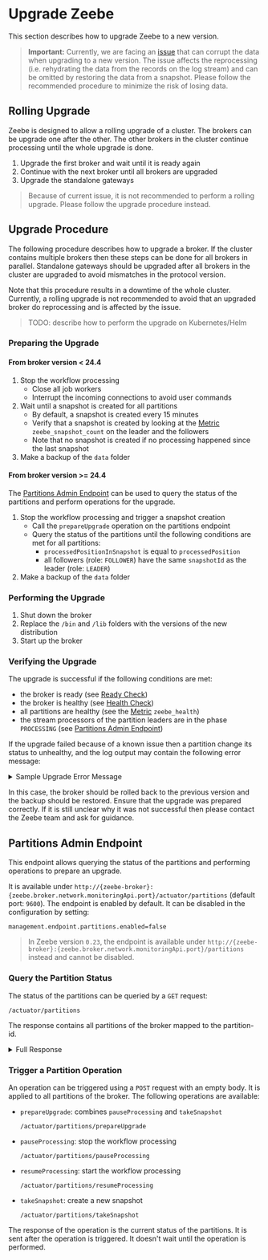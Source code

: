 # Upgrade Zeebe

This section describes how to upgrade Zeebe to a new version.

> **Important:** Currently, we are facing an [issue](https://github.com/zeebe-io/zeebe/issues/5581) that can corrupt the data when upgrading to a new version. The issue affects the reprocessing (i.e. rehydrating the data from the records on the log stream) and can be omitted by restoring the data from a snapshot. Please follow the recommended procedure to minimize the risk of losing data.

## Rolling Upgrade

Zeebe is designed to allow a rolling upgrade of a cluster. The brokers can be upgrade one after the other. The other brokers in the cluster continue processing until the whole upgrade is done.

1. Upgrade the first broker and wait until it is ready again
1. Continue with the next broker until all brokers are upgraded
1. Upgrade the standalone gateways

> Because of current issue, it is not recommended to perform a rolling upgrade. Please follow the upgrade procedure instead.

## Upgrade Procedure

The following procedure describes how to upgrade a broker. If the cluster contains multiple brokers then these steps can be done for all brokers in parallel. Standalone gateways should be upgraded after all brokers in the cluster are upgraded to avoid mismatches in the protocol version.

Note that this procedure results in a downtime of the whole cluster. Currently, a rolling upgrade is not recommended to avoid that an upgraded broker do reprocessing and is affected by the issue.

> TODO: describe how to perform the upgrade on Kubernetes/Helm

### Preparing the Upgrade

#### From broker version < 24.4

1. Stop the workflow processing
    * Close all job workers
    * Interrupt the incoming connections to avoid user commands
1. Wait until a snapshot is created for all partitions
    * By default, a snapshot is created every 15 minutes
    * Verify that a snapshot is created by looking at the [Metric](/operations/metrics.md) `zeebe_snapshot_count` on the leader and the followers
    * Note that no snapshot is created if no processing happened since the last snapshot
1. Make a backup of the `data` folder

#### From broker version >= 24.4

The [Partitions Admin Endpoint](#partitions-admin-endpoint) can be used to query the status of the partitions and perform operations for the upgrade.

1. Stop the workflow processing and trigger a snapshot creation
    * Call the `prepareUpgrade` operation on the partitions endpoint
    * Query the status of the partitions until the following conditions are met for all partitions:
        * `processedPositionInSnapshot` is equal to `processedPosition`
        * all followers (role: `FOLLOWER`) have the same `snapshotId` as the leader (role: `LEADER`)
1. Make a backup of the `data` folder

### Performing the Upgrade

1. Shut down the broker
1. Replace the `/bin` and `/lib` folders with the versions of the new distribution
1. Start up the broker

### Verifying the Upgrade

The upgrade is successful if the following conditions are met:

* the broker is ready (see [Ready Check](/operations/health.md#ready-check))
* the broker is healthy (see [Health Check](/operations/health.md#health-check))
* all partitions are healthy (see the [Metric](/operations/metrics.md#metrics-related-to-health) `zeebe_health`)
* the stream processors of the partition leaders are in the phase `PROCESSING` (see [Partitions Admin Endpoint](#partitions-admin-endpoint))

If the upgrade failed because of a known issue then a partition change its status to unhealthy, and the log output may contain the following error message:

<details>
  <summary>Sample Upgrade Error Message</summary>
  <p>

```
Unexpected error on recovery happens.
io.zeebe.engine.processor.InconsistentReprocessingException: Reprocessing issue detected!
  Restore the data from a backup and follow the recommended upgrade procedure. [cause:
  "The key of the record on the log stream doesn't match to the record from reprocessing.",
  log-stream-record: {"partitionId":1,"value":{"version":1,"bpmnProcessId":"parallel-tasks",
  "workflowKey":2251799813685249,"parentElementInstanceKey":-1,"parentWorkflowInstanceKey":-1,
  "bpmnElementType":"PARALLEL_GATEWAY","flowScopeKey":2251799813685251,
  "elementId":"ExclusiveGateway_0tkgnd5","workflowInstanceKey":2251799813685251},
  "key":2251799813685256,"sourceRecordPosition":4294997784,"valueType":"WORKFLOW_INSTANCE",
  "timestamp":1601025180728,"recordType":"EVENT","intent":"ELEMENT_ACTIVATING",
  "rejectionType":"NULL_VAL","rejectionReason":"","position":4294998112},
  reprocessing-record: {key=2251799813685255, sourceRecordPosition=4294997784,
  intent=WorkflowInstanceIntent:ELEMENT_ACTIVATING, recordType=EVENT}]
```

  </p>
</details>

In this case, the broker should be rolled back to the previous version and the backup should be restored. Ensure that the upgrade was prepared correctly. If it is still unclear why it was not successful then please contact the Zeebe team and ask for guidance.

## Partitions Admin Endpoint

This endpoint allows querying the status of the partitions and performing operations to prepare an upgrade.

It is available under `http://{zeebe-broker}:{zeebe.broker.network.monitoringApi.port}/actuator/partitions` (default port: `9600`).
The endpoint is enabled by default. It can be disabled in the configuration by setting:

```
management.endpoint.partitions.enabled=false
```

> In Zeebe version `0.23`, the endpoint is available under `http://{zeebe-broker}:{zeebe.broker.network.monitoringApi.port}/partitions` instead and cannot be disabled.

### Query the Partition Status

The status of the partitions can be queried by a `GET` request:
```
/actuator/partitions
```

The response contains all partitions of the broker mapped to the partition-id.

<details>
  <summary>Full Response</summary>
  <p>

```
{
    "1":{
        "role":"LEADER",
        "snapshotId":"399-1-1601275126554-490-490",
        "processedPosition":490,
        "processedPositionInSnapshot":490,
        "streamProcessorPhase":"PROCESSING"
    }
}
```

  </p>
</details>

### Trigger a Partition Operation

An operation can be triggered using a `POST` request with an empty body. It is applied to all partitions of the broker. The following operations are available:
* `prepareUpgrade`: combines `pauseProcessing` and `takeSnapshot`
    ```
    /actuator/partitions/prepareUpgrade
    ```
* `pauseProcessing`: stop the workflow processing
    ```
    /actuator/partitions/pauseProcessing
    ```
* `resumeProcessing`: start the workflow processing
    ```
    /actuator/partitions/resumeProcessing
    ```
* `takeSnapshot`: create a new snapshot
    ```
    /actuator/partitions/takeSnapshot
    ```

The response of the operation is the current status of the partitions. It is sent after the operation is triggered. It doesn't wait until the operation is performed.
